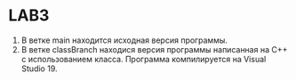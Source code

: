 # LAB3

1. В ветке main находится исходная версия программы.
2. В ветке classBranch находися версия программы написанная на С++ с использованием класса. Программа компилируется на Visual Studio 19.  
